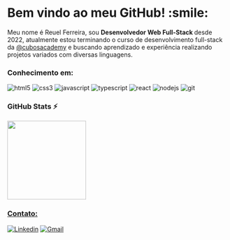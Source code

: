 <h1>Bem vindo ao meu GitHub! :smile:</h1>

  <p>
Meu nome é Reuel Ferreira, sou <strong> Desenvolvedor Web Full-Stack </strong> desde 2022, atualmente estou terminando o curso de desenvolvimento full-stack da <a href="https://cubos.academy/">@cubosacademy</a> e buscando aprendizado e experiência realizando projetos variados com diversas linguagens.
  </p>

<h3>Conhecimento em:</h3>

![html5](https://img.shields.io/badge/HTML5-E34F26?style=for-the-badge&logo=html5&logoColor=white)
![css3](https://img.shields.io/badge/CSS3-1572B6?style=for-the-badge&logo=css3&logoColor=white)
![javascript](https://img.shields.io/badge/JavaScript-323330?style=for-the-badge&logo=javascript&logoColor=F7DF1E)
![typescript](https://img.shields.io/badge/TypeScript-007ACC?style=for-the-badge&logo=typescript&logoColor=white)
![react](https://img.shields.io/badge/React-20232A?style=for-the-badge&logo=react&logoColor=61DAFB)
![nodejs](https://img.shields.io/badge/Node%20js-339933?style=for-the-badge&logo=nodedotjs&logoColor=white)
![git](https://img.shields.io/badge/GIT-E44C30?style=for-the-badge&logo=git&logoColor=white)

### GitHub Stats ⚡
<div>
<a href="https://github.com/reuel02">
<img height="180em" src="https://github-readme-stats.vercel.app/api/top-langs/?username=reuel02&layout=compact&langs_count=7&theme=dracula&hide=jupyter-notebook&exclude_repo=bioinfo_datascience_and_analysis"/>
</div>

### Contato: 

[![Linkedin](https://img.shields.io/badge/LinkedIn-0077B5?style=for-the-badge&logo=linkedin&logoColor=white)](https://www.linkedin.com/in/reuel-ferreira/)
[![Gmail](https://img.shields.io/badge/Gmail-D14836?style=for-the-badge&logo=gmail&logoColor=white)](http://ferreirareuel3@gmail.com/)
